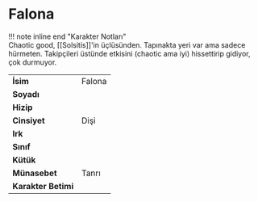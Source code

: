 # Falona   
  
!!! note inline end "Karakter Notları"  
	Chaotic good, [[Solsitis]]'in üçlüsünden. Tapınakta yeri var ama sadece hürmeten. Takipçileri üstünde etkisini (chaotic ama iyi) hissettirip gidiyor, çok durmuyor.     
  
|  |  |  
|---|---|  
| **İsim** | Falona |  
| **Soyadı** |  |  
| **Hizip** |  |  
| **Cinsiyet** | Dişi |  
| **Irk** |  |  
| **Sınıf** |  |  
| **Kütük** |  |  
| **Münasebet** | Tanrı |  
| **Karakter Betimi** |  |  
  
  
